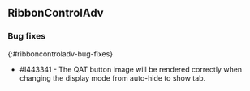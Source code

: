 ## RibbonControlAdv   

### Bug fixes
{:#ribboncontroladv-bug-fixes}

* \#I443341 - The QAT button image will be rendered correctly when changing the display mode from auto-hide to show tab.